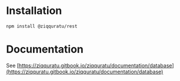 # Installation

```
npm install @ziqquratu/rest
```

# Documentation

See [https://ziqquratu.gitbook.io/ziqquratu/documentation/database](https://ziqquratu.gitbook.io/ziqquratu/documentation/database)
